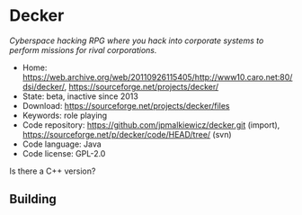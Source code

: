 # Decker

_Cyberspace hacking RPG where you hack into corporate systems to perform missions for rival corporations._

- Home: <https://web.archive.org/web/20110926115405/http://www10.caro.net:80/dsi/decker/>, https://sourceforge.net/projects/decker/
- State: beta, inactive since 2013
- Download: https://sourceforge.net/projects/decker/files
- Keywords: role playing
- Code repository: https://github.com/jpmalkiewicz/decker.git (import), https://sourceforge.net/p/decker/code/HEAD/tree/ (svn)
- Code language: Java
- Code license: GPL-2.0

Is there a C++ version?

## Building

